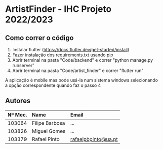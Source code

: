 # ArtistFinder - IHC Projeto 2022/2023

## Como correr o código

1. Instalar flutter (https://docs.flutter.dev/get-started/install)  
2. Fazer instalação dos requirements.txt usando pip  
3. Abrir terminal na pasta "Code/backend" e correr "python manage.py runserver"  
4. Abrir terminal na pasta "Code/artist_finder" e correr "flutter run"  

A aplicação é mobile mas pode usá-la num sistema windows selecionando a opção correspondente quando faz o passo 4  

## Autores

| Nº Mec.   | Name              | Email                   |
| :---      | :---              | :---                    |
| 103064    | Filipe Barbosa    | ...                     |
| 103826    | Miguel Gomes      | ...                     |
| 103379    | Rafael Pinto      | rafaelpbpinto@ua.pt     |
